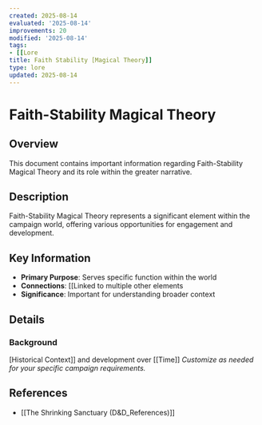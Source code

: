 ```yaml
---
created: 2025-08-14
evaluated: '2025-08-14'
improvements: 20
modified: '2025-08-14'
tags:
- [[Lore
title: Faith Stability [Magical Theory]]
type: lore
updated: 2025-08-14
---
```


# Faith-Stability Magical Theory

## Overview
This document contains important information regarding Faith-Stability Magical Theory and its role within the greater narrative.

## Description
Faith-Stability Magical Theory represents a significant element within the campaign world, offering various opportunities for engagement and development.

## Key Information
- **Primary Purpose**: Serves specific function within the world
- **Connections**: [[Linked to multiple other elements
- **Significance**: Important for understanding broader context

## Details
### Background
[Historical Context]] and development over [[Time]]
*Customize as needed for your specific campaign requirements.*

## References

- [[The Shrinking Sanctuary (D&D_References)]]
